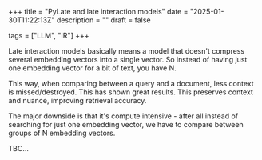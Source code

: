 +++
title = "PyLate and late interaction models"
date = "2025-01-30T11:22:13Z"
description = ""
draft = false

tags = ["LLM", "IR"]
+++

Late interaction models basically means a model that doesn't compress several embedding vectors into a single vector. So instead of having just one embedding vector for a bit of text, you have N.

This way, when comparing between a query and a document, less context is missed/destroyed. This has shown great results. This preserves context and nuance, improving retrieval accuracy.

The major downside is that it's compute intensive - after all instead of searching for just one embedding vector, we have to compare between groups of N embedding vectors.

TBC...